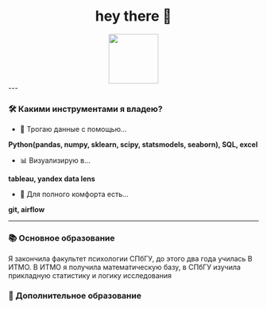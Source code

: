 <div id="header" align="center">
  <h1 align="center">
  hey there 👋
  </h1>
  <img src="https://media.giphy.com/media/5PDOmkYeA8rdK/giphy.gif" width="100"/>
</div>

<div id="skills">
 --- 

### :hammer_and_wrench: Какими инструментами я владею?
  - :telescope: Трогаю данные с помощью...
  
 <b> Python(pandas, numpy, sklearn, scipy,  statsmodels, seaborn), SQL, excel </b>
  
  - :bar_chart: Визуализирую в...
  
 <b> tableau, yandex data lens </b>
  
  - :saxophone: Для полного комфорта есть...
  
 <b> git, airflow </b>
  
  ---
### :books: Основное образование
  Я закончила факультет психологии СПбГУ, до этого два года училась В ИТМО. В ИТМО я получила математическую базу, в СПбГУ изучила прикладную статистику и логику исследования
  
### :scroll: Дополнительное образование
</div>



<!--
**KristinaBataeva/KristinaBataeva** is a ✨ _special_ ✨ repository because its `README.md` (this file) appears on your GitHub profile.

Here are some ideas to get you started:

- 🔭 I’m currently working on ...
- 🌱 I’m currently learning ...
- 👯 I’m looking to collaborate on ...
- 🤔 I’m looking for help with ...
- 💬 Ask me about ...
- 📫 How to reach me: ...
- 😄 Pronouns: ...
- ⚡ Fun fact: ...
-->
